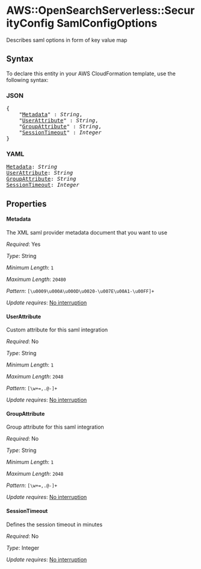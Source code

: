 # AWS::OpenSearchServerless::SecurityConfig SamlConfigOptions

Describes saml options in form of key value map

## Syntax

To declare this entity in your AWS CloudFormation template, use the following syntax:

### JSON

<pre>
{
    "<a href="#metadata" title="Metadata">Metadata</a>" : <i>String</i>,
    "<a href="#userattribute" title="UserAttribute">UserAttribute</a>" : <i>String</i>,
    "<a href="#groupattribute" title="GroupAttribute">GroupAttribute</a>" : <i>String</i>,
    "<a href="#sessiontimeout" title="SessionTimeout">SessionTimeout</a>" : <i>Integer</i>
}
</pre>

### YAML

<pre>
<a href="#metadata" title="Metadata">Metadata</a>: <i>String</i>
<a href="#userattribute" title="UserAttribute">UserAttribute</a>: <i>String</i>
<a href="#groupattribute" title="GroupAttribute">GroupAttribute</a>: <i>String</i>
<a href="#sessiontimeout" title="SessionTimeout">SessionTimeout</a>: <i>Integer</i>
</pre>

## Properties

#### Metadata

The XML saml provider metadata document that you want to use

_Required_: Yes

_Type_: String

_Minimum Length_: <code>1</code>

_Maximum Length_: <code>20480</code>

_Pattern_: <code>[\u0009\u000A\u000D\u0020-\u007E\u00A1-\u00FF]+</code>

_Update requires_: [No interruption](https://docs.aws.amazon.com/AWSCloudFormation/latest/UserGuide/using-cfn-updating-stacks-update-behaviors.html#update-no-interrupt)

#### UserAttribute

Custom attribute for this saml integration

_Required_: No

_Type_: String

_Minimum Length_: <code>1</code>

_Maximum Length_: <code>2048</code>

_Pattern_: <code>[\w+=,.@-]+</code>

_Update requires_: [No interruption](https://docs.aws.amazon.com/AWSCloudFormation/latest/UserGuide/using-cfn-updating-stacks-update-behaviors.html#update-no-interrupt)

#### GroupAttribute

Group attribute for this saml integration

_Required_: No

_Type_: String

_Minimum Length_: <code>1</code>

_Maximum Length_: <code>2048</code>

_Pattern_: <code>[\w+=,.@-]+</code>

_Update requires_: [No interruption](https://docs.aws.amazon.com/AWSCloudFormation/latest/UserGuide/using-cfn-updating-stacks-update-behaviors.html#update-no-interrupt)

#### SessionTimeout

Defines the session timeout in minutes

_Required_: No

_Type_: Integer

_Update requires_: [No interruption](https://docs.aws.amazon.com/AWSCloudFormation/latest/UserGuide/using-cfn-updating-stacks-update-behaviors.html#update-no-interrupt)
